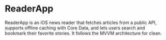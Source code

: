 # ReaderApp
ReaderApp is an iOS news reader that fetches articles from a public API, supports offline caching with Core Data, and lets users search and bookmark their favorite stories. It follows the MVVM architecture for clean.
